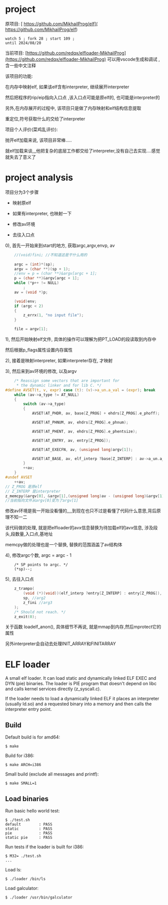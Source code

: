

# project

原项目: [ https://github.com/MikhailProg/elf]( https://github.com/MikhailProg/elf)

```
watch 5 ; fork 28 ; start 109 ; 
until 2024/08/20
```

当前项目:  [https://github.com/redqx/elfloader-MikhailProg](https://github.com/redqx/elfloader-MikhailProg) 可以用vscode生成和调试 ,含一些中文注释





该项目的功能:  

在内存中映射elf, 如果该elf含有interpreter, 继续展开interpreter

然后把程序的rip/eip指向入口点 ,该入口点可能是原elf的, 也可能是interpreter的

另外,在内存展开的过程中, 该项目只是做了内存映射和elf结构信息提取

重定位,符号获取什么的交给了interpreter



项目个人评价(菜鸡乱评价):

抛开elf加载来说, 该项目非常棒.....

就elf加载来谈,,,他把复杂的底层工作都交给了interpreter,没有自己去实现....感觉就失去了意义了



# project analysis



项目分为3个步骤

- 映射原elf

- 如果有interpreter, 也映射一下

- 修改av环境

- 去往入口点




0), 首先一开始来到start的地方, 获取argc,argv,envp, av

```c
	//(void)fini; //不知道这是干什么用的
 
	argc = (int)*(sp);
	argv = (char **)(sp + 1);
	//env = p = (char **)&argv[argc + 1];
	p = (char **)&argv[argc + 1];
	while (*p++ != NULL)
		;
	av = (void *)p;

	(void)env;
	if (argc < 2)
	{
		z_errx(1, "no input file");
	}

	file = argv[1];
```



1), 然后开始映射elf文件, 具体的操作可以理解为把PT_LOAD的段读取到内存中

然后根据p_flags属性设置内存属性

2), 接着是映射interpreter, 如果interpreter存在, 才映射

3), 然后来到av环境的修改, 以及argv

```c
	/* Reassign some vectors that are important for
	 * the dynamic linker and for lib C. */
#define AVSET(t, v, expr) case (t): (v)->a_un.a_val = (expr); break
	while (av->a_type != AT_NULL) 
	{
		switch (av->a_type) 
		{
			AVSET(AT_PHDR, av, base[Z_PROG] + ehdrs[Z_PROG].e_phoff);

			AVSET(AT_PHNUM, av, ehdrs[Z_PROG].e_phnum);

			AVSET(AT_PHENT, av, ehdrs[Z_PROG].e_phentsize);

			AVSET(AT_ENTRY, av, entry[Z_PROG]);

			AVSET(AT_EXECFN, av, (unsigned long)argv[1]);

			AVSET(AT_BASE, av, elf_interp ?base[Z_INTERP] : av->a_un.a_val);
		}
		++av;
	}
#undef AVSET
	++av;
// Z_PROG 是原elf
// Z_INTERP 是interpreter
z_memcpy(&argv[0], &argv[1],(unsigned long)av - (unsigned long)&argv[1]);
//当前指向文件从argv[0]变为了argv[1]
```

修改av环境是我一开始没看懂的,,,,到现在也只不过是看懂了代码什么意思,背后原理不知一二

该代码做的处理, 就是把elfloader的avx信息替换为待加载elf的avx信息, 涉及段头,段数量,入口点,基地址

memcpy做的处理也是一个替换, 替换的范围涵盖了av结构体

4), 修改argc个数, argc = argc - 1

```
	/* SP points to argc. */
	(*sp)--;
```

5), 去往入口点

```c
	z_trampo(
		(void (*)(void))(elf_interp ?entry[Z_INTERP] : entry[Z_PROG]), //arg1 入口点,会直接去往
		sp, //arg2
		z_fini //arg3
	);
	/* Should not reach. */
	z_exit(0);
```



关于函数 loadelf_anon(), 具体细节不再说, 就是mmap到内存,然后mprotect它的属性

另外interpreter会自动去处理INIT_ARRAY和FINITARRAY





# ELF loader



A small elf loader. It can load static and dynamically linked ELF EXEC and DYN (pie) binaries. The loader is PIE program that doesn't depend on libc and calls kernel services directly (z_syscall.c).

If the loader needs to load a dynamically linked ELF it places an interpreter (usually ld.so) and a requested binary into a memory and then calls the interpreter entry point.

## Build

Default build is for amd64:

```
$ make
```

Build for i386:

```
$ make ARCH=i386
```

Small build (exclude all messages and printf):

```
$ make SMALL=1
```

## Load binaries

Run basic hello world test:

```
$ ./test.sh 
default        : PASS
static         : PASS
pie            : PASS
static pie     : PASS
```

Run tests if the loader is built for i386:

```
$ M32= ./test.sh
...
```

Load ls:

```
$ ./loader /bin/ls
```

Load galculator:

```
$ ./loader /usr/bin/galculator
```






